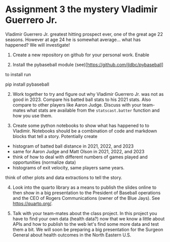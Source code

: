 # Assignment 3 the mystery Vladimir Guerrero Jr. 

Vladimir Guerrero Jr. greatest hitting prospect ever, one of the great age 22 seasons.  However at age 24 he is somewhat average... what has happened?  We will investigate!


1. Create a new repository on github for your personal work.  Enable  

2. Install the pybaseball module (see)[https://github.com/jldbc/pybaseball]

to install run

pip install pybaseball

2.  Work together to try and figure out why Vladimir Guerrero Jr. was not as good in 2023.  Compare his batted ball stats to his 2021 stats.  Also compare to other players like Aaron Judge.  Discuss with your team-mates what stats are available from the ```statscast.batter``` function and how you use them.

3.  Create some python notebooks to show what has happened to to Vladimir.  Notebooks should be a combination of code and markdown blocks that tell a story.  Potentially create

* histogram of batted ball distance in 2021, 2022, and 2023
* same for Aaron Judge and Matt Olson in 2021, 2022, and 2023
* think of how to deal with different numbers of games played and opportunities (normalize data)
* histograms of exit velocity, same players same years.

think of other plots and data extractions to tell the story.

4.  Look into the quarto library as a means to publish the slides online to then show in a big presentation to the President of Baseball operations and the CEO of Rogers Communications (owner of the Blue Jays).  See https://quarto.org/. 

5.  Talk with your team-mates about the class project.  In this project you have to find your own data (health data?) now that we know a little about APIs and how to publish to the web let's find some more data and test them a bit.  We will soon be preparing a big presentation for the Surgeon General about health outcomes in the North Eastern U.S. 
